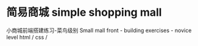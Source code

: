 # 简易商城 simple shopping  mall 
小商城前端搭建练习-菜鸟级别
Small mall front - building exercises - novice level
html / css /
